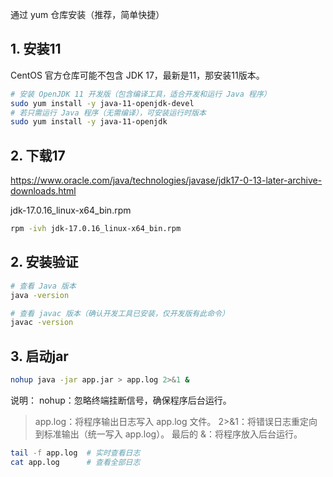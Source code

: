 通过 yum 仓库安装（推荐，简单快捷）
## 1. 安装11
CentOS 官方仓库可能不包含 JDK 17，最新是11，那安装11版本。

```bash
# 安装 OpenJDK 11 开发版（包含编译工具，适合开发和运行 Java 程序）
sudo yum install -y java-11-openjdk-devel
# 若只需运行 Java 程序（无需编译），可安装运行时版本
sudo yum install -y java-11-openjdk
```
## 2. 下载17
https://www.oracle.com/java/technologies/javase/jdk17-0-13-later-archive-downloads.html

jdk-17.0.16_linux-x64_bin.rpm


```bash
rpm -ivh jdk-17.0.16_linux-x64_bin.rpm
```
## 2. 安装验证
```bash
# 查看 Java 版本
java -version

# 查看 javac 版本（确认开发工具已安装，仅开发版有此命令）
javac -version
```
## 3. 启动jar
```bash
nohup java -jar app.jar > app.log 2>&1 &
```
说明：
nohup：忽略终端挂断信号，确保程序后台运行。
> app.log：将程序输出日志写入 app.log 文件。
2>&1：将错误日志重定向到标准输出（统一写入 app.log）。
最后的 &：将程序放入后台运行。

```bash
tail -f app.log  # 实时查看日志
cat app.log      # 查看全部日志
```

